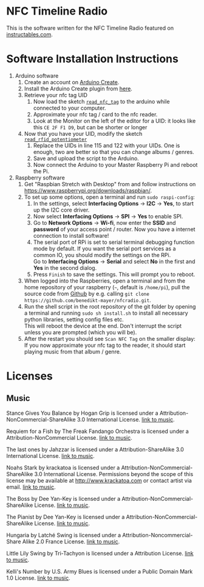 # NFC Timeline Radio
This is the software written for the NFC Timeline Radio featured on [instructables.com](https://www.instructables.com/id/NFC-Timeline-Radio/).

# Software Installation Instructions
1. Arduino software
    1. Create an account on [Arduino Create](https://create.arduino.cc/).
    2. Install the Arduino Create plugin from [here](https://create.arduino.cc/getting-started/plugin).
    3. Retrieve your nfc tag UID
        1. Now load the sketch [`read_nfc_tag`](https://create.arduino.cc/editor/banjo8/8b9f83ed-a522-4f10-be2b-dee91c7dc1d6/preview) to the arduino while connected to your computer.
        2. Approximate your nfc tag / card to the nfc reader.
        3. Look at the Monitor on the left of the editor for a UID: it looks like this `CE 2F F1 D9`, but can be shorter or longer
    4. Now that you have your UID, modify the sketch [`read_rfid_potentiometer`](https://create.arduino.cc/editor/banjo8/8237c80f-99fb-4187-8e98-c224d42e4b03/preview)
        1. Replace the UIDs in line 115 and 122 with your UIDs. One is enough, two are better so that you can change albums / genres.
        2. Save and upload the script to the Arduino.
        3. Now connect the Arduino to your Master Raspberry Pi and reboot the Pi.
2. Raspberry software
    1. Get "Raspbian Stretch with Desktop" from and follow instructions on https://www.raspberrypi.org/downloads/raspbian/.
    2. To set up some options, open a terminal and run `sudo raspi-config`:
        1. In the settings, select **Interfacing Options** -> **I2C** -> **Yes**, to start up the I2C core driver.
        2. Now select **Interfacing Options** -> **SPI** -> **Yes** to enable SPI.
        3. Go to **Network Options** -> **Wi-fi**, now enter the **SSID** and **password** of your access point / router. Now you have a internet connection to install software!
        4. The serial port of RPi is set to serial terminal debugging function mode by default. If you want the serial port services as a common IO, you should modify the settings on the RPi.  
        Go to **Interfacing Options** -> **Serial** and select **No** in the first and **Yes** in the second dialog.
        1. Press `Finish` to save the settings. This will prompt you to reboot.
    3. When logged into the Raspberries, open a terminal and from the home repository of your raspberry (`~`, default is `/home/pi`), pull the source code from [Github](https://github.com/benedikt-mayer/nfcradio) by e.g. calling `git clone https://github.com/benedikt-mayer/nfcradio.git`.
    4. Run the shell script in the root repository of the git folder by opening a terminal and running `sudo sh install.sh` to install all necessary python libraries, setting config files etc.  
       This will reboot the device at the end. Don't interrupt the script unless you are prompted (which you will be).
    5. After the restart you should see `Scan NFC Tag` on the smaller display: If you now approximate your nfc tag to the reader, it should start playing music from that album / genre.

# Licenses

## Music

Stance Gives You Balance by Hogan Grip is licensed under a Attribution-NonCommercial-ShareAlike 3.0 International License. [link to music](http://freemusicarchive.org/music/Hogan_Grip/Hogan_Grip_-_Stance_Gives_You_Balance/3_Stance_Gives_You_Balance).

Requiem for a Fish by The Freak Fandango Orchestra is licensed under a Attribution-NonCommercial License. [link to music](http://freemusicarchive.org/music/The_Freak_Fandango_Orchestra/Tales_Of_A_Dead_Fish/Requiem_for_a_Fish_1403).

The last ones by Jahzzar is licensed under a Attribution-ShareAlike 3.0 International License. [link to music](http://freemusicarchive.org/music/Jahzzar/Smoke_Factory/The_last_ones).

Noahs Stark by krackatoa is licensed under a Attribution-NonCommercial-ShareAlike 3.0 International License. 
Permissions beyond the scope of this license may be available at http://www.krackatoa.com or contact artist via email. [link to music](http://freemusicarchive.org/music/krackatoa/krackatoa_-_Singles_1002/Krackatoa_-_Noahs_Stark).


The Boss by Dee Yan-Key is licensed under a Attribution-NonCommercial-ShareAlike License. [link to music](http://freemusicarchive.org/music/Dee_Yan-Key/Fast_Swing_reloaded/07--Dee_Yan-Key-The_Boss).

The Pianist by Dee Yan-Key is licensed under a Attribution-NonCommercial-ShareAlike License. [link to music](http://freemusicarchive.org/music/Dee_Yan-Key/Summer_Nights/11--Dee_Yan-Key-The_Pianist).

Hungaria by Latché Swing is licensed under a Attribution-Noncommercial-Share Alike 2.0 France License. [link to music](http://freemusicarchive.org/music/Latch_Swing/demo_2008/Hungaria).

Little Lily Swing by Tri-Tachyon is licensed under a Attribution License. [link to music](http://freemusicarchive.org/music/Tri-Tachyon/Little_Lily_Swing/Tri-Tachyon_-_01_-_Little_Lily_Swing).

Kelli's Number by U.S. Army Blues is licensed under a Public Domain Mark 1.0 License. [link to music](http://freemusicarchive.org/music/US_Army_Blues/Live_At_Blues_Alley/0_-_08_-_The_US_Army_Blues_-_Kellis_Number).
